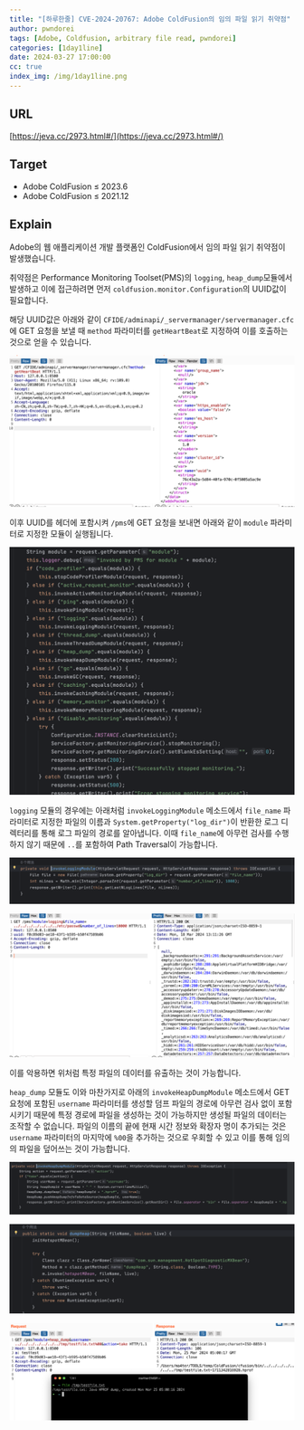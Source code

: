```yaml
---
title: "[하루한줄] CVE-2024-20767: Adobe ColdFusion의 임의 파일 읽기 취약점"
author: pwndorei
tags: [Adobe, Coldfusion, arbitrary file read, pwndorei]
categories: [1day1line]
date: 2024-03-27 17:00:00
cc: true
index_img: /img/1day1line.png
---
```


## URL

[https://jeva.cc/2973.html#/](https://jeva.cc/2973.html#/)

## Target

- Adobe ColdFusion ≤ 2023.6
- Adobe ColdFusion ≤ 2021.12

## Explain

Adobe의 웹 애플리케이션 개발 플랫폼인 ColdFusion에서 임의 파일 읽기 취약점이 발생했습니다.

취약점은 Performance Monitoring Toolset(PMS)의 `logging`, `heap_dump`모듈에서 발생하고 이에 접근하려면 먼저 `coldfusion.monitor.Configuration`의 UUID값이 필요합니다.

 해당 UUID값은 아래와 같이 `CFIDE/adminapi/_servermanager/servermanager.cfc`에 GET 요청을 보낼 때 `method` 파라미터를 `getHeartBeat`로 지정하여 이를 호출하는 것으로 얻을 수 있습니다.

![Untitled](2024-03-27/Untitled.png)

이후 UUID를 헤더에 포함시켜 `/pms`에 GET 요청을 보내면 아래와 같이 `module` 파라미터로 지정한 모듈이 실행됩니다.

![Untitled](2024-03-27/Untitled%201.png)

`logging` 모듈의 경우에는 아래처럼 `invokeLoggingModule` 메소드에서 `file_name` 파라미터로 지정한 파일의 이름과 `System.getProperty("log_dir")`이 반환한 로그 디렉터리를 통해 로그 파일의 경로를 알아냅니다. 이때 `file_name`에 아무런 검사를 수행하지 않기 때문에  `..`를 포함하여 Path Traversal이 가능합니다.

![Untitled](2024-03-27/Untitled%202.png)

![Untitled](2024-03-27/Untitled%203.png)

이를 악용하면 위처럼 특정 파일의 데이터를 유출하는 것이 가능합니다.

`heap_dump` 모듈도 이와 마찬가지로 아래의 `invokeHeapDumpModule` 메소드에서 GET 요청에 포함된 `username` 파라미터를 생성할 덤프 파일의 경로에 아무런 검사 없이 포함시키기 때문에 특정 경로에 파일을 생성하는 것이 가능하지만 생성될 파일의 데이터는 조작할 수 없습니다. 파일의 이름의 끝에 현재 시간 정보와 확장자 명이 추가되는 것은 `username` 파라미터의 마지막에 `%00`을 추가하는 것으로 우회할 수 있고 이를 통해 임의의 파일을 덮어쓰는 것이 가능합니다.

![Untitled](2024-03-27/Untitled%204.png)

![Untitled](2024-03-27/Untitled%205.png)

![Untitled](2024-03-27/Untitled%206.png)